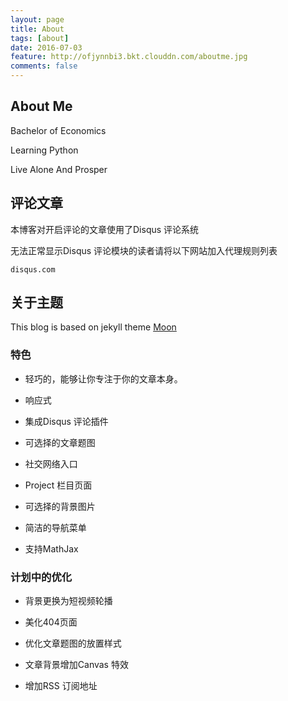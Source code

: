 ```yaml
---
layout: page
title: About
tags: [about]
date: 2016-07-03
feature: http://ofjynnbi3.bkt.clouddn.com/aboutme.jpg 
comments: false
---
```


## About Me

Bachelor of Economics

Learning Python

Live Alone And Prosper

## 评论文章

本博客对开启评论的文章使用了Disqus 评论系统

无法正常显示Disqus 评论模块的读者请将以下网站加入代理规则列表

    disqus.com

## 关于主题

This blog is based on jekyll theme [Moon](https://github.com/TaylanTatli/Moon)

### 特色

* 轻巧的，能够让你专注于你的文章本身。

* 响应式

* 集成Disqus 评论插件

* 可选择的文章题图

* 社交网络入口

* Project 栏目页面

* 可选择的背景图片

* 简洁的导航菜单

* 支持MathJax

### 计划中的优化

* 背景更换为短视频轮播

* 美化404页面

* 优化文章题图的放置样式

* 文章背景增加Canvas 特效

* 增加RSS 订阅地址
